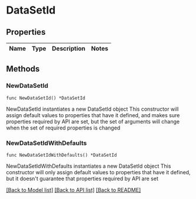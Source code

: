 # DataSetId

## Properties

Name | Type | Description | Notes
------------ | ------------- | ------------- | -------------

## Methods

### NewDataSetId

`func NewDataSetId() *DataSetId`

NewDataSetId instantiates a new DataSetId object
This constructor will assign default values to properties that have it defined,
and makes sure properties required by API are set, but the set of arguments
will change when the set of required properties is changed

### NewDataSetIdWithDefaults

`func NewDataSetIdWithDefaults() *DataSetId`

NewDataSetIdWithDefaults instantiates a new DataSetId object
This constructor will only assign default values to properties that have it defined,
but it doesn't guarantee that properties required by API are set


[[Back to Model list]](../README.md#documentation-for-models) [[Back to API list]](../README.md#documentation-for-api-endpoints) [[Back to README]](../README.md)


